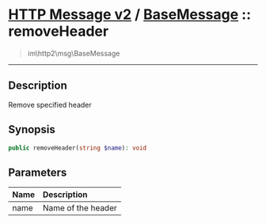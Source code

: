 # [HTTP Message v2](http2.md) / [BaseMessage](http2-BaseMessage.md) :: removeHeader
 > im\http2\msg\BaseMessage
____

## Description
Remove specified header

## Synopsis
```php
public removeHeader(string $name): void
```

## Parameters
| Name | Description |
| :--- | :---------- |
| name | Name of the header |
